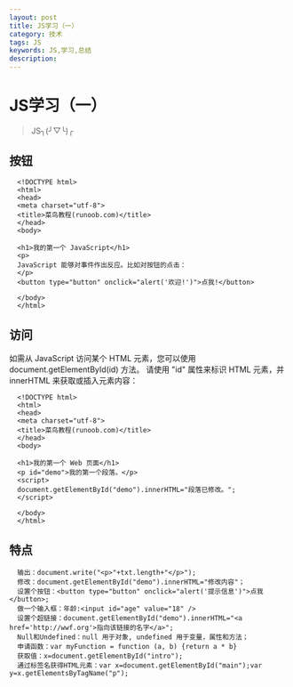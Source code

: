 ```yaml
---
layout: post
title: JS学习（一）
category: 技术
tags: JS
keywords: JS,学习,总结
description: 
---
```


# JS学习（一）

> JS╮(╯▽╰)╭

## 按钮

      <!DOCTYPE html>
      <html>
      <head> 
      <meta charset="utf-8"> 
      <title>菜鸟教程(runoob.com)</title> 
      </head>
      <body>
      	
      <h1>我的第一个 JavaScript</h1>
      <p>
      JavaScript 能够对事件作出反应。比如对按钮的点击：
      </p>
      <button type="button" onclick="alert('欢迎!')">点我!</button>
      	
      </body>
      </html>
      
## 访问

如需从 JavaScript 访问某个 HTML 元素，您可以使用 document.getElementById(id) 方法。
请使用 "id" 属性来标识 HTML 元素，并 innerHTML 来获取或插入元素内容：

      <!DOCTYPE html>
      <html>
      <head> 
      <meta charset="utf-8"> 
      <title>菜鸟教程(runoob.com)</title> 
      </head>
      <body>
      	
      <h1>我的第一个 Web 页面</h1>
      <p id="demo">我的第一个段落。</p>
      <script>
      document.getElementById("demo").innerHTML="段落已修改。";
      </script>
      	
      </body>
      </html>
      
## 特点

      输出：document.write("<p>"+txt.length+"</p>");
      修改：document.getElementById("demo").innerHTML="修改内容"；
      设置个按钮：<button type="button" onclick="alert('提示信息')">点我</button>;
      做一个输入框：年龄:<input id="age" value="18" />
      设置个超链接：document.getElementById("demo").innerHTML="<a href='http://wwf.org'>指向该链接的名字</a>";
      Null和Undefined：null 用于对象, undefined 用于变量，属性和方法；
      申请函数：var myFunction = function (a, b) {return a * b}
      获取值：x=document.getElementById("intro");
      通过标签名获得HTML元素：var x=document.getElementById("main");var y=x.getElementsByTagName("p");
